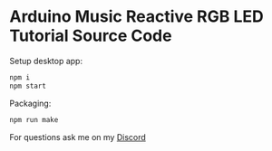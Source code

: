 # Arduino Music Reactive RGB LED Tutorial Source Code
Setup desktop app: 
```bash
npm i
npm start
```
Packaging:
```bash
npm run make
```	

For questions ask me on my [Discord](https://discord.gg/zp8UjYh)